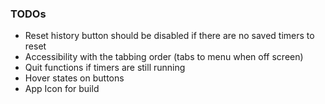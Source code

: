 ### TODOs

- Reset history button should be disabled if there are no saved timers to reset
- Accessibility with the tabbing order (tabs to menu when off screen)
- Quit functions if timers are still running
- Hover states on buttons
- App Icon for build